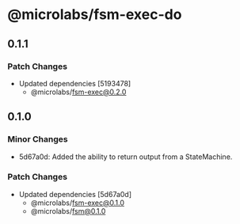# @microlabs/fsm-exec-do

## 0.1.1

### Patch Changes

- Updated dependencies [5193478]
  - @microlabs/fsm-exec@0.2.0

## 0.1.0

### Minor Changes

- 5d67a0d: Added the ability to return output from a StateMachine.

### Patch Changes

- Updated dependencies [5d67a0d]
  - @microlabs/fsm-exec@0.1.0
  - @microlabs/fsm@0.1.0

